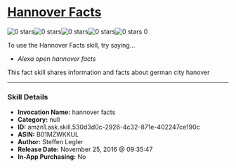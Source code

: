 # [Hannover  Facts](http://alexa.amazon.com/#skills/amzn1.ask.skill.530d3d0c-2926-4c32-871e-402247ce190c)
![0 stars](../../images/ic_star_border_black_18dp_1x.png)![0 stars](../../images/ic_star_border_black_18dp_1x.png)![0 stars](../../images/ic_star_border_black_18dp_1x.png)![0 stars](../../images/ic_star_border_black_18dp_1x.png)![0 stars](../../images/ic_star_border_black_18dp_1x.png) 0

To use the Hannover  Facts skill, try saying...

* *Alexa open hannover facts*

This fact skill shares information and facts about german city hanover

***

### Skill Details

* **Invocation Name:** hannover facts
* **Category:** null
* **ID:** amzn1.ask.skill.530d3d0c-2926-4c32-871e-402247ce190c
* **ASIN:** B01MZWKKUL
* **Author:** Steffen Legler
* **Release Date:** November 25, 2016 @ 09:35:47
* **In-App Purchasing:** No
